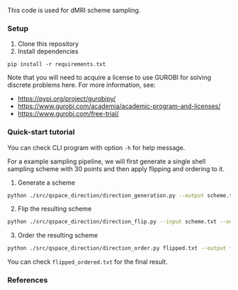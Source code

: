 This code is used for dMRI scheme sampling.

### Setup

1. Clone this repository 
2. Install dependencies
```
pip install -r requirements.txt
```
Note that you will need to acquire a license to use GUROBI for solving discrete problems here. For more information, see:
+ https://pypi.org/project/gurobipy/
+ https://www.gurobi.com/academia/academic-program-and-licenses/
+ https://www.gurobi.com/free-trial/

### Quick-start tutorial 

You can check CLI program with option `-h` for help message.

For a example sampling pipeline, we will first generate a single shell sampling scheme with 30 points and then apply flipping and ordering to it.

1. Generate a scheme
```bash
python ./src/qspace_direction/direction_generation.py --output scheme.txt -n 30
```

2. Flip the resulting scheme
```bash
python ./src/qspace_direction/direction_flip.py --input scheme.txt --output flipped.txt
```

3. Order the resulting scheme
```bash
python ./src/qspace_direction/direction_order.py flipped.txt --output flipped_ordered.txt
```

You can check `flipped_ordered.txt` for the final result. 

### References